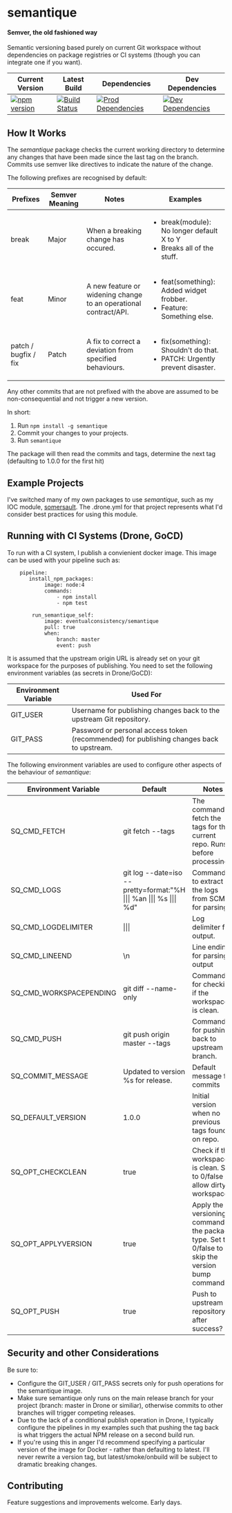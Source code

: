 # semantique
#### Semver, the old fashioned way
Semantic versioning based purely on current Git workspace without dependencies on
package registries or CI systems (though you can integrate one if you want).

| Current Version | Latest Build | Dependencies | Dev Dependencies |
| --------------- | ------------ | ----------- | ---------------- |
| [![npm version](https://badge.fury.io/js/semantique.svg)](https://badge.fury.io/js/semantique) | [![Build Status](http://drone.eventualconsistency.net/api/badges/steve-gray/semantique/status.svg)](http://drone.eventualconsistency.net/steve-gray/semantique) | [![Prod Dependencies](https://david-dm.org/steve-gray/semantique/status.svg)](https://david-dm.org/steve-gray/semantique) | [![Dev Dependencies](https://david-dm.org/steve-gray/semantique/dev-status.svg)](https://david-dm.org/steve-gray/semantique#info=devDependencies) |


## How It Works
The _semantique_ package checks the current working directory to determine any
changes that have been made since the last tag on the branch. Commits use
semver like directives to indicate the nature of the change.

The following prefixes are recognised by default:

| Prefixes | Semver Meaning | Notes | Examples |
| -------- | -------------- | ----- | -------- |
| break | Major | When a breaking change has occured. | <ul><li>break(module): No longer default X to Y</li><li>Breaks all of the stuff.</li></ul> |
| feat | Minor | A new feature or widening change to an operational contract/API. | <ul><li>feat(something): Added widget frobber.</li><li>Feature: Something else.</li></ul> | 
| patch / bugfix / fix | Patch | A fix to correct a deviation from specified behaviours. | <ul><li>fix(something): Shouldn't do that.</li><li>PATCH: Urgently prevent disaster.</li></ul> |

Any other commits that are not prefixed with the above are assumed
to be non-consequential and not trigger a new version.

In short:

  1. Run `npm install -g semantique`
  2. Commit your changes to your projects.
  3. Run `semantique`

The package will then read the commits and tags, determine the
next tag (defaulting to 1.0.0 for the first hit)

## Example Projects
I've switched many of my own packages to use _semantique_, such as my IOC module, [somersault](https://github.com/steve-gray/somersault).
The .drone.yml for that project represents what I'd consider best practices for using this module.

## Running with CI Systems (Drone, GoCD)
To run with a CI system, I publish a convienient docker image. This image can 
be used with your pipeline such as:


        pipeline:
           install_npm_packages:
                image: node:4
                commands:
                    - npm install
                    - npm test

            run_semantique_self:
                image: eventualconsistency/semantique
                pull: true
                when:
                    branch: master
                    event: push

It is assumed that the upstream origin URL is already set on your git workspace for the purposes of publishing. You need to set the following environment variables (as secrets in Drone/GoCD):

| Environment Variable | Used For |
| - | - |
| GIT_USER | Username for publishing changes back to the upstream Git repository. |
| GIT_PASS | Password or personal access token (recommended) for publishing changes back to upstream. |

The following environment variables are used to configure other aspects of the behaviour of
_semantique_:

| Environment Variable | Default | Notes |
| -------------------- | ------- | ----- |
| SQ\_CMD_FETCH | git fetch --tags | The command to fetch the tags for the current repo. Runs before processing. |
| SQ\_CMD_LOGS | git log --date=iso --pretty=format:\"%H \|\|\| %an \|\|\| %s \|\|\| %d\" | Command to extract the logs from SCM for parsing. |
| SQ\_CMD_LOGDELIMITER | \|\|\| | Log delimiter for output. |
| SQ\_CMD_LINEEND | \\n | Line ending for parsing output |
| SQ\_CMD_WORKSPACEPENDING | git diff --name-only | Command for checking if the workspace is clean. |
| SQ\_CMD_PUSH | git push origin master --tags | Command for pushing back to upstream branch. |
| SQ\_COMMIT_MESSAGE | Updated to version %s for release. | Default message for commits |
| SQ\_DEFAULT_VERSION | 1.0.0 | Initial version when no previous tags found on repo. |
| SQ\_OPT_CHECKCLEAN | true | Check if the workspace is clean. Set to 0/false to allow dirty workspaces. |
| SQ\_OPT_APPLYVERSION | true | Apply the versioning command to the package type. Set to 0/false to skip the version bump command |
| SQ\_OPT_PUSH | true | Push to upstream repository after success? |

## Security and other Considerations
Be sure to:

  - Configure the GIT_USER / GIT_PASS secrets only for push operations for the semantique image.
  - Make sure semantique only runs on the main release branch for your project (branch: master in Drone or similiar), otherwise commits to other branches will trigger competing releases.
  - Due to the lack of a conditional publish operation in Drone, I typically configure the pipelines in my examples such that pushing the tag back is what triggers the actual NPM release on a second build run.
  - If you're using this in anger I'd recommend specifying a particular version of the image for Docker - rather than defaulting to latest. I'll never rewrite a version tag, but latest/smoke/onbuild will be subject to dramatic breaking changes.

## Contributing
Feature suggestions and improvements welcome. Early days.

